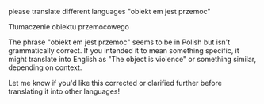 please translate different languages "obiekt em jest przemoc"

Tłumaczenie obiektu przemocowego

The phrase "obiekt em jest przemoc" seems to be in Polish but isn't grammatically correct. If you intended it to mean something specific, it might translate into English as "The object is violence" or something similar, depending on context.

Let me know if you'd like this corrected or clarified further before translating it into other languages!
